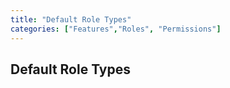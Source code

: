 ```yaml
---
title: "Default Role Types"
categories: ["Features","Roles", "Permissions"]
---
```


## Default Role Types